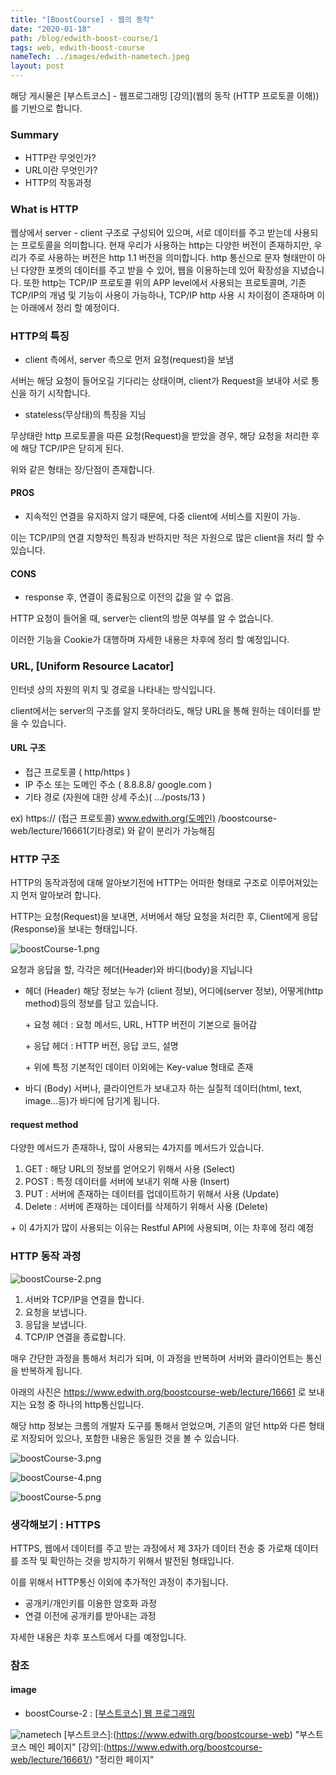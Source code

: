 ```yaml
---
title: "[BoostCourse] - 웹의 동작"
date: "2020-01-18"
path: /blog/edwith-boost-course/1
tags: web, edwith-boost-course
nameTech: ../images/edwith-nametech.jpeg
layout: post
---
```


해당 게시물은 [부스트코스] - 웹프로그래밍 [강의](웹의 동작 (HTTP 프로토콜 이해)) 를 기반으로 합니다. 

### Summary
 - HTTP란 무엇인가?
 - URL이란 무엇인가?
 - HTTP의 작동과정


### What is HTTP 
웹상에서 server - client 구조로 구성되어 있으며, 서로 데이터를 주고 받는데 사용되는 프로토콜을 의미합니다. 
현재 우리가 사용하는 http는 다양한 버전이 존재하지만, 우리가 주로 사용하는 버전은 http 1.1 버전을 의미합니다.
http 통신으로 문자 형태만이 아닌 다양한 포켓의 데이터를 주고 받을 수 있어, 웹을 이용하는데 있어 확장성을 지녔습니다.
또한 http는 TCP/IP 프로토콜 위의 APP level에서 사용되는 프로토콜며, 기존 TCP/IP의 개념 및 기능이 사용이 가능하나, TCP/IP http 사용 시 차이점이 존재하며 이는 아래에서 정리 할 예정이다.


### HTTP의 특징
 - client 측에서, server 측으로 먼저 요청(request)을 보냄

서버는 해당 요청이 들어오길 기다리는 상태이며, client가 Request을 보내야 서로 통신을 하기 시작합니다.

 - stateless(무상태)의 특징을 지님

무상태란 http 프로토콜을 따른 요청(Request)을 받았을 경우, 해당 요청을 처리한 후에 해당 TCP/IP은 닫히게 된다.

위와 같은 형태는 장/단점이 존재합니다.

#### PROS
 - 지속적인 연결을 유지하지 않기 때문에, 다중 client에 서비스를 지원이 가능.
 
이는 TCP/IP의 연결 지향적인 특징과 반하지만 적은 자원으로 많은 client을 처리 할 수 있습니다. 

#### CONS
 - response 후, 연결이 종료됨으로 이전의 값을 알 수 없음. 

HTTP 요청이 들어올 때, server는 client의 방문 여부를 알 수 없습니다.

이러한 기능을 Cookie가 대행하며 자세한 내용은 차후에 정리 할 예정입니다.


### URL, [Uniform Resource Lacator]
인터넷 상의 자원의 위치 및 경로을 나타내는 방식입니다.

client에서는 server의 구조를 알지 못하더라도, 해당 URL을 통해 원하는 데이터를 받을 수 있습니다.

 
#### URL 구조 
 - 접근 프로토콜 ( http/https )
 - IP 주소 또는 도메인 주소 ( 8.8.8.8/ google.com )
 - 기타 경로 (자원에 대한 상세 주소)( .../posts/13 )

 ex) https:// (접근 프로토콜) www.edwith.org(도메인) /boostcourse-web/lecture/16661(기타경로)
 와 같이 분리가 가능해짐

### HTTP 구조
HTTP의 동작과정에 대해 알아보기전에 HTTP는 어떠한 형태로 구조로 이루어져있는지 먼저 알아보려 합니다.

HTTP는 요청(Request)을 보내면, 서버에서 해당 요청을 처리한 후, Client에게 응답(Response)을 보내는 형태입니다.

![boostCourse-1.png](./boostCourse-1.png)

요청과 응답을 할, 각각은 헤더(Header)와 바디(body)을 지닙니다

 - 헤더 (Header)
해당 정보는 누가 (client 정보), 어디에(server 정보), 어떻게(http method)등의 정보를 담고 있습니다.

    \+ 요청 헤더 : 요청 메서드, URL, HTTP 버전이 기본으로 들어감

    \+ 응답 헤더 : HTTP 버전, 응답 코드, 설명

    \+ 위에 특정 기본적인 데이터 이외에는 Key-value 형태로 존재

 - 바디 (Body)
서버나, 클라이언트가 보내고자 하는 실질적 데이터(html, text, image...등)가 바디에 담기게 됩니다.

#### request method
다양한 메서드가 존재하나, 많이 사용되는 4가지를 메서드가 있습니다.

1. GET 		: 해당 URL의 정보를 얻어오기 위해서 사용 (Select)
2. POST 	: 특정 데이터를 서버에 보내기 위해 사용 (Insert)
3. PUT		: 서버에 존재하는 데이터를 업데이트하기 위해서 사용 (Update)
4. Delete 	: 서버에 존재하는 데이터를 삭제하기 위해서 사용 (Delete)

\+ 이 4가지가 많이 사용되는 이유는 Restful API에 사용되며, 이는 차후에 정리 예정


### HTTP 동작 과정

![boostCourse-2.png](./boostCourse-2.png)

1. 서버와 TCP/IP을 연결을 합니다.
2. 요청을 보냅니다.
3. 응답을 보냅니다.
4. TCP/IP 연결을 종료합니다.

매우 간단한 과정을 통해서 처리가 되며, 이 과정을 반복하며 서버와 클라이언트는 통신을 반복하게 됩니다.

아래의 사진은 https://www.edwith.org/boostcourse-web/lecture/16661 로 보내지는 요청 중 하나의 http통신입니다.

해당 http 정보는 크롬의 개발자 도구를 통해서 얻었으며, 기존의 알던 http와 다른 형태로 저장되어 있으나, 포함한 내용은 동일한 것을 볼 수 있습니다.

![boostCourse-3.png](./boostCourse-3.png)

![boostCourse-4.png](./boostCourse-4.png)

![boostCourse-5.png](./boostCourse-5.png)

### 생각해보기 : HTTPS
HTTPS, 웹에서 데이터를 주고 받는 과정에서 제 3자가 데이터 전송 중 가로채 데이터를 조작 및 확인하는 것을 방지하기 위해서 발전된 형태입니다.

이를 위해서 HTTP통신 이외에 추가적인 과정이 추가됩니다.
 
 - 공개키/개인키를 이용한 암호화 과정
 - 연결 이전에 공개키를 받아내는 과정

자세한 내용은 차후 포스트에서 다를 예정입니다.

### 참조

#### image
 - boostCourse-2 : [[부스트코스] 웹 프로그래밍](https://www.edwith.org/boostcourse-web/lecture/16661)


![nametech](./edwith-nametech.jpg)
[부스트코스]:(https://www.edwith.org/boostcourse-web) "부스트 코스 메인 페이지"
[강의]:(https://www.edwith.org/boostcourse-web/lecture/16661/) "정리한 페이지"
